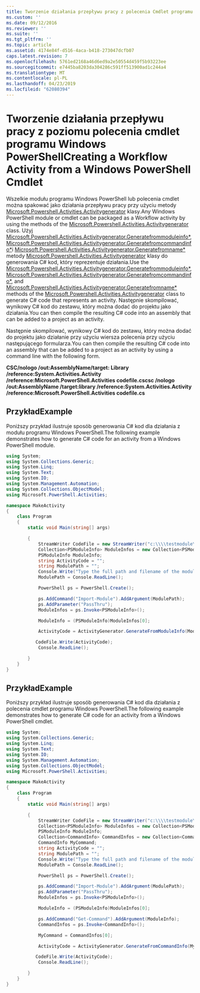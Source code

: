 ```yaml
---
title: Tworzenie działania przepływu pracy z polecenia Cmdlet programu Windows PowerShell | Dokumentacja firmy Microsoft
ms.custom: ''
ms.date: 09/12/2016
ms.reviewer: ''
ms.suite: ''
ms.tgt_pltfrm: ''
ms.topic: article
ms.assetid: 4174e84f-d516-4aca-b418-273047dcfb07
caps.latest.revision: 7
ms.openlocfilehash: 5761ed2168a46d6ed9a2e50554d459f5b93223ee
ms.sourcegitcommit: e7445ba8203da304286c591ff513900ad1c244a4
ms.translationtype: MT
ms.contentlocale: pl-PL
ms.lasthandoff: 04/23/2019
ms.locfileid: "62080394"
---
```

# <a name="creating-a-workflow-activity-from-a-windows-powershell-cmdlet"></a><span data-ttu-id="5c983-102">Tworzenie działania przepływu pracy z poziomu polecenia cmdlet programu Windows PowerShell</span><span class="sxs-lookup"><span data-stu-id="5c983-102">Creating a Workflow Activity from a Windows PowerShell Cmdlet</span></span>

<span data-ttu-id="5c983-103">Wszelkie modułu programu Windows PowerShell lub polecenia cmdlet można spakować jako działania przepływu pracy przy użyciu metody [Microsoft.Powershell.Activities.Activitygenerator](/dotnet/api/Microsoft.PowerShell.Activities.ActivityGenerator) klasy.</span><span class="sxs-lookup"><span data-stu-id="5c983-103">Any Windows PowerShell module or cmdlet can be packaged as a Workflow activity by using the methods of the [Microsoft.Powershell.Activities.Activitygenerator](/dotnet/api/Microsoft.PowerShell.Activities.ActivityGenerator) class.</span></span> <span data-ttu-id="5c983-104">Użyj [Microsoft.Powershell.Activities.Activitygenerator.Generatefrommoduleinfo\*](/dotnet/api/Microsoft.PowerShell.Activities.ActivityGenerator.GenerateFromModuleInfo), [Microsoft.Powershell.Activities.Activitygenerator.Generatefromcommandinfo\*](/dotnet/api/Microsoft.PowerShell.Activities.ActivityGenerator.GenerateFromCommandInfo)i [Microsoft.Powershell.Activities.Activitygenerator.Generatefromname\*](/dotnet/api/Microsoft.PowerShell.Activities.ActivityGenerator.GenerateFromName) metody [Microsoft.Powershell.Activities.Activitygenerator](/dotnet/api/Microsoft.PowerShell.Activities.ActivityGenerator) klasy do generowania C# kod, który reprezentuje działania.</span><span class="sxs-lookup"><span data-stu-id="5c983-104">Use the [Microsoft.Powershell.Activities.Activitygenerator.Generatefrommoduleinfo\*](/dotnet/api/Microsoft.PowerShell.Activities.ActivityGenerator.GenerateFromModuleInfo), [Microsoft.Powershell.Activities.Activitygenerator.Generatefromcommandinfo\*](/dotnet/api/Microsoft.PowerShell.Activities.ActivityGenerator.GenerateFromCommandInfo), and [Microsoft.Powershell.Activities.Activitygenerator.Generatefromname\*](/dotnet/api/Microsoft.PowerShell.Activities.ActivityGenerator.GenerateFromName) methods of the [Microsoft.Powershell.Activities.Activitygenerator](/dotnet/api/Microsoft.PowerShell.Activities.ActivityGenerator) class to generate C# code that represents an activity.</span></span> <span data-ttu-id="5c983-105">Następnie skompilować, wynikowy C# kod do zestawu, który można dodać do projektu jako działania.</span><span class="sxs-lookup"><span data-stu-id="5c983-105">You can then compile the resulting C# code into an assembly that can be added to a project as an activity.</span></span>

<span data-ttu-id="5c983-106">Następnie skompilować, wynikowy C# kod do zestawu, który można dodać do projektu jako działanie przy użyciu wiersza polecenia przy użyciu następującego formularza.</span><span class="sxs-lookup"><span data-stu-id="5c983-106">You can then compile the resulting C# code into an assembly that can be added to a project as an activity by using a command line with the following form.</span></span>

<span data-ttu-id="5c983-107">**CSC/nologo /out:AssemblyName/target: Library /reference:System.Activities.Activity /reference:Microsoft.PowerShell.Activities codefile.cs**</span><span class="sxs-lookup"><span data-stu-id="5c983-107">**csc /nologo /out:AssemblyName /target:library /reference:System.Activities.Activity /reference:Microsoft.PowerShell.Activities codefile.cs**</span></span>

## <a name="example"></a><span data-ttu-id="5c983-108">Przykład</span><span class="sxs-lookup"><span data-stu-id="5c983-108">Example</span></span>

<span data-ttu-id="5c983-109">Poniższy przykład ilustruje sposób generowania C# kod dla działania z modułu programu Windows PowerShell.</span><span class="sxs-lookup"><span data-stu-id="5c983-109">The following example demonstrates how to generate C# code for an activity from a Windows PowerShell module.</span></span>

```csharp
using System;
using System.Collections.Generic;
using System.Linq;
using System.Text;
using System.IO;
using System.Management.Automation;
using System.Collections.ObjectModel;
using Microsoft.PowerShell.Activities;

namespace MakeActivity
{
    class Program
    {
        static void Main(string[] args)

        {
            StreamWriter CodeFile = new StreamWriter("c:\\\\testmodule\\codefile.cs");
            Collection<PSModuleInfo> ModuleInfos = new Collection<PSModuleInfo> { };
            PSModuleInfo ModuleInfo;
            string ActivityCode = "";
            string ModulePath = "";
            Console.Write("Type the full path and filename of the module to process:");
            ModulePath = Console.ReadLine();

            PowerShell ps = PowerShell.Create();

            ps.AddCommand("Import-Module").AddArgument(ModulePath);
            ps.AddParameter("PassThru");
            ModuleInfos = ps.Invoke<PSModuleInfo>();

            ModuleInfo = (PSModuleInfo)ModuleInfos[0];

            ActivityCode = ActivityGenerator.GenerateFromModuleInfo(ModuleInfo, "MyNamespace").First<String>();

           CodeFile.Write(ActivityCode);
            Console.ReadLine();

        }
    }
}

```

## <a name="example"></a><span data-ttu-id="5c983-110">Przykład</span><span class="sxs-lookup"><span data-stu-id="5c983-110">Example</span></span>

<span data-ttu-id="5c983-111">Poniższy przykład ilustruje sposób generowania C# kod dla działania z polecenia cmdlet programu Windows PowerShell.</span><span class="sxs-lookup"><span data-stu-id="5c983-111">The following example demonstrates how to generate C# code for an activity from a Windows PowerShell cmdlet.</span></span>

```csharp
using System;
using System.Collections.Generic;
using System.Linq;
using System.Text;
using System.IO;
using System.Management.Automation;
using System.Collections.ObjectModel;
using Microsoft.PowerShell.Activities;

namespace MakeActivity
{
    class Program
    {
        static void Main(string[] args)

        {
            StreamWriter CodeFile = new StreamWriter("c:\\\\testmodule\\codefile.cs");
            Collection<PSModuleInfo> ModuleInfos = new Collection<PSModuleInfo> { };
            PSModuleInfo ModuleInfo;
            Collection<CommandInfo> CommandInfos = new Collection<CommandInfo> { };
            CommandInfo MyCommand;
            string ActivityCode = "";
            string ModulePath = "";
            Console.Write("Type the full path and filename of the module to process:");
            ModulePath = Console.ReadLine();

            PowerShell ps = PowerShell.Create();

            ps.AddCommand("Import-Module").AddArgument(ModulePath);
            ps.AddParameter("PassThru");
            ModuleInfos = ps.Invoke<PSModuleInfo>();

            ModuleInfo = (PSModuleInfo)ModuleInfos[0];

            ps.AddCommand("Get-Command").AddArgument(ModuleInfo);
            CommandInfos = ps.Invoke<CommandInfo>();

            MyCommand = CommandInfos[0];

            ActivityCode = ActivityGenerator.GenerateFromCommandInfo(MyCommand, "MyNamespace");

           CodeFile.Write(ActivityCode);
            Console.ReadLine();

        }
    }
}

```